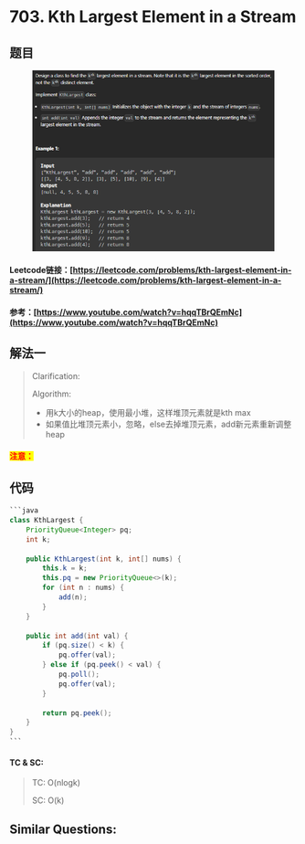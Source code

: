 # 703. Kth Largest Element in a Stream

## 题目

<figure><img src=".gitbook/assets/image (171).png" alt=""><figcaption></figcaption></figure>

#### Leetcode链接：[https://leetcode.com/problems/kth-largest-element-in-a-stream/](https://leetcode.com/problems/kth-largest-element-in-a-stream/)

#### 参考：[https://www.youtube.com/watch?v=hqqTBrQEmNc](https://www.youtube.com/watch?v=hqqTBrQEmNc)

## 解法一

> Clarification:&#x20;
>
> Algorithm:&#x20;
>
> * 用k大小的heap，使用最小堆，这样堆顶元素就是kth max
> * 如果值比堆顶元素小，忽略，else去掉堆顶元素，add新元素重新调整heap

#### <mark style="color:red;">注意：</mark>

## 代码

````java
```java
class KthLargest {
    PriorityQueue<Integer> pq;
    int k;

    public KthLargest(int k, int[] nums) {
        this.k = k;
        this.pq = new PriorityQueue<>(k);
        for (int n : nums) {
            add(n);
        }
    }
    
    public int add(int val) {
        if (pq.size() < k) {
            pq.offer(val);
        } else if (pq.peek() < val) {
            pq.poll();
            pq.offer(val);
        }

        return pq.peek();
    }
}
```
````

#### TC & SC:&#x20;

> TC: O(nlogk)
>
> SC: O(k)

## **Similar Questions:**&#x20;
